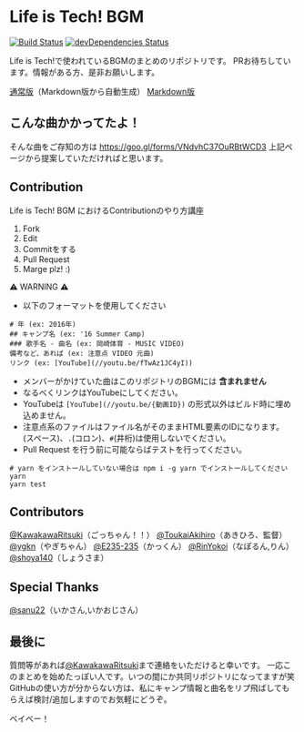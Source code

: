 # Life is Tech! BGM
[![Build Status](https://travis-ci.org/lit-kansai-members/music.svg?branch=master)](https://travis-ci.org/lit-kansai-members/music) [![devDependencies Status](https://david-dm.org/lit-kansai-members/music/dev-status.svg)](https://david-dm.org/lit-kansai-members/music?type=dev)

Life is Tech!で使われているBGMのまとめのリポジトリです。 
PRお待ちしています。情報がある方、是非お願いします。 

[通常版](http://lit-kansai-members.github.io/music/)（Markdown版から自動生成） 
[Markdown版](./index.md)

## こんな曲かかってたよ！
そんな曲をご存知の方は 
https://goo.gl/forms/VNdvhC37OuRBtWCD3 
上記ページから提案していただければと思います。

## Contribution
Life is Tech! BGM におけるContributionのやり方講座

1. Fork
2. Edit
3. Commitをする
4. Pull Request
5. Marge plz! :)

:warning: WARNING :warning:
- 以下のフォーマットを使用してください
```
# 年 (ex: 2016年)
## キャンプ名 (ex: '16 Summer Camp)
### 歌手名 - 曲名 (ex: 岡崎体育 - MUSIC VIDEO)
備考など、あれば (ex: 注意点 VIDEO 元曲) 
リンク (ex: [YouTube](//youtu.be/fTwAz1JC4yI))
```
- メンバーがかけていた曲はこのリポジトリのBGMには **含まれません**
- なるべくリンクはYouTubeにしてください。
- YouTubeは `[YouTube](//youtu.be/{動画ID})` の形式以外はビルド時に埋め込めません。
- 注意点系のファイルはファイル名がそのままHTML要素のIDになります。` `(スペース)、`.`(コロン)、`#`(井桁)は使用しないでください。
- Pull Request を行う前に可能ならばテストを行ってください。

```
# yarn をインストールしていない場合は npm i -g yarn でインストールしてください
yarn
yarn test
```

## Contributors
[@KawakawaRitsuki](//github.com/KawakawaRitsuki)（ごっちゃん！！） 
[@ToukaiAkihiro](//github.com/ToukaiAkihiro)（あきひろ、監督） 
[@ygkn](//github.com/ygkn)（やぎちゃん） 
[@E235-235](//github.com/E235-235)（かっくん） 
[@RinYokoi](//github.com/RinYokoi)（なぽるん,りん） 
[@shoya140](//github.com/shoya140)（しょうさま） 

## Special Thanks
[@sanu22](//github.com/sanu22)（いかさん,いかおじさん）

## 最後に
質問等があれば[@KawakawaRitsuki](//twitter.com/KawakawaRitsuki)まで連絡をいただけると幸いです。 
一応このまとめを始めたっぽい人です。いつの間にか共同リポジトリになってますが笑 
GitHubの使い方が分からない方は、私にキャンプ情報と曲名をリプ飛ばしてもらえば検討/追加しますのでお気軽にどうぞ。 
 
ベイベー！
